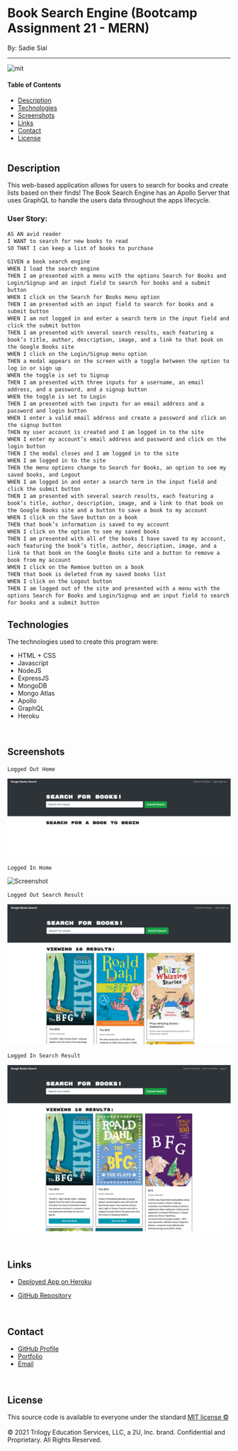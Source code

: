 # Book Search Engine (Bootcamp Assignment 21 - MERN)

By: Sadie Sial

---

![mit](https://img.shields.io/badge/license-MIT-lightblue)

#### Table of Contents

- [Description](#description)
- [Technologies](#technologies)
- [Screenshots](#screenshots)
- [Links](#links)
- [Contact](#contact)
- [License](#license)
  <br><br>

## Description <br>

This web-based application allows for users to search for books and create lists based on their finds! The Book Search Engine has an Apollo Server that uses GraphQL to handle the users data throughout the apps lifecycle.

### User Story:

```
AS AN avid reader
I WANT to search for new books to read
SO THAT I can keep a list of books to purchase
```

```
GIVEN a book search engine
WHEN I load the search engine
THEN I am presented with a menu with the options Search for Books and Login/Signup and an input field to search for books and a submit button
WHEN I click on the Search for Books menu option
THEN I am presented with an input field to search for books and a submit button
WHEN I am not logged in and enter a search term in the input field and click the submit button
THEN I am presented with several search results, each featuring a book’s title, author, description, image, and a link to that book on the Google Books site
WHEN I click on the Login/Signup menu option
THEN a modal appears on the screen with a toggle between the option to log in or sign up
WHEN the toggle is set to Signup
THEN I am presented with three inputs for a username, an email address, and a password, and a signup button
WHEN the toggle is set to Login
THEN I am presented with two inputs for an email address and a password and login button
WHEN I enter a valid email address and create a password and click on the signup button
THEN my user account is created and I am logged in to the site
WHEN I enter my account’s email address and password and click on the login button
THEN I the modal closes and I am logged in to the site
WHEN I am logged in to the site
THEN the menu options change to Search for Books, an option to see my saved books, and Logout
WHEN I am logged in and enter a search term in the input field and click the submit button
THEN I am presented with several search results, each featuring a book’s title, author, description, image, and a link to that book on the Google Books site and a button to save a book to my account
WHEN I click on the Save button on a book
THEN that book’s information is saved to my account
WHEN I click on the option to see my saved books
THEN I am presented with all of the books I have saved to my account, each featuring the book’s title, author, description, image, and a link to that book on the Google Books site and a button to remove a book from my account
WHEN I click on the Remove button on a book
THEN that book is deleted from my saved books list
WHEN I click on the Logout button
THEN I am logged out of the site and presented with a menu with the options Search for Books and Login/Signup and an input field to search for books and a submit button
```

## Technologies

The technologies used to create this program were:

- HTML + CSS
- Javascript
- NodeJS
- ExpressJS
- MongoDB
- Mongo Atlas
- Apollo
- GraphQL
- Heroku

<br>

## Screenshots

```
Logged Out Home
```

![Screenshot](assets/images/home-out.png)

```
Logged In Home
```

![Screenshot](assets/images/home-in.png)

```
Logged Out Search Result
```

![Screenshot](assets/images/loggedout.png)

```
Logged In Search Result
```

![Screenshot](assets/images/loggedin.png)

<br>

## Links

- [Deployed App on Heroku](https://book-search-engine-sns.herokuapp.com/)

- [GitHub Repository](https://github.com/sadielinks/book-search-engine/)

<br>

## Contact

- [GitHub Profile](https://github.com/sadielinks)
- [Portfolio](https://sadielinks.github.io/professional-portfolio/)
- [Email](mailto:sadiecodes@gmail.com)

<br>

## License

This source code is available to everyone under the standard [MIT license ©](https://choosealicense.com/licenses/mit/) <br><br>
© 2021 Trilogy Education Services, LLC, a 2U, Inc. brand. Confidential and Proprietary. All Rights Reserved.
